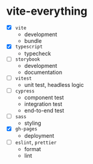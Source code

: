 # vite-everything

- [x] `vite`
  - development
  - bundle
- [x] `typescript`
  - typecheck
- [ ] `storybook`
  - development
  - documentation
- [ ] `vitest`
  - unit test, headless logic
- [ ] `cypress`
  - component test
  - integration test
  - end-to-end test
- [ ] `sass`
  - styling
- [x] `gh-pages`
  - deployment
- [ ] `eslint`, `prettier`
  - format
  - lint
